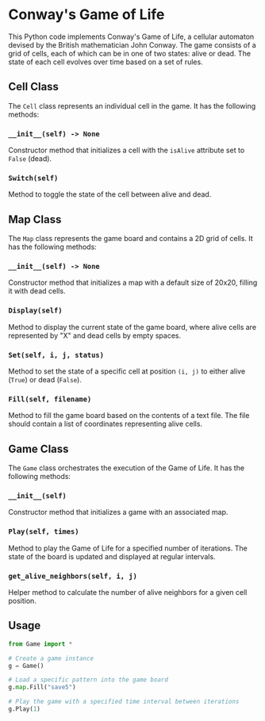 # Conway's Game of Life

This Python code implements Conway's Game of Life, a cellular automaton devised by the British mathematician John Conway. The game consists of a grid of cells, each of which can be in one of two states: alive or dead. The state of each cell evolves over time based on a set of rules.

## Cell Class

The `Cell` class represents an individual cell in the game. It has the following methods:

### `__init__(self) -> None`

Constructor method that initializes a cell with the `isAlive` attribute set to `False` (dead).

### `Switch(self)`

Method to toggle the state of the cell between alive and dead.

## Map Class

The `Map` class represents the game board and contains a 2D grid of cells. It has the following methods:

### `__init__(self) -> None`

Constructor method that initializes a map with a default size of 20x20, filling it with dead cells.

### `Display(self)`

Method to display the current state of the game board, where alive cells are represented by "X" and dead cells by empty spaces.

### `Set(self, i, j, status)`

Method to set the state of a specific cell at position `(i, j)` to either alive (`True`) or dead (`False`).

### `Fill(self, filename)`

Method to fill the game board based on the contents of a text file. The file should contain a list of coordinates representing alive cells.

## Game Class

The `Game` class orchestrates the execution of the Game of Life. It has the following methods:

### `__init__(self)`

Constructor method that initializes a game with an associated map.

### `Play(self, times)`

Method to play the Game of Life for a specified number of iterations. The state of the board is updated and displayed at regular intervals.

### `get_alive_neighbors(self, i, j)`

Helper method to calculate the number of alive neighbors for a given cell position.

## Usage

```python
from Game import *

# Create a game instance
g = Game()

# Load a specific pattern into the game board
g.map.Fill("save5")

# Play the game with a specified time interval between iterations
g.Play(1)
```

